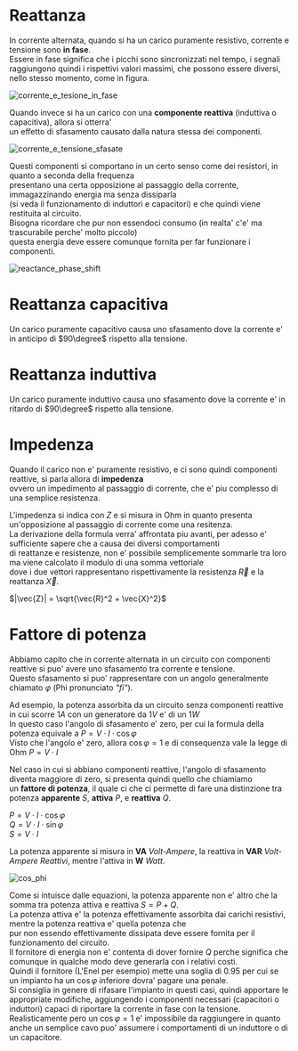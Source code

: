 # Reattanza 

In corrente alternata, quando si ha un carico puramente resistivo, corrente e tensione sono **in fase**.  
Essere in fase significa che i picchi sono sincronizzati nel tempo, i segnali raggiungono quindi 
i rispettivi valori massimi, che possono essere diversi, nello stesso momento, come in figura.  

![corrente_e_tesione_in_fase](https://user-images.githubusercontent.com/7195133/196049529-274c8e90-671a-4ebb-8d06-e707c4a05f32.jpg)

Quando invece si ha un carico con una **componente reattiva** (induttiva o capacitiva), allora si otterra'  
un effetto di sfasamento causato dalla natura stessa dei componenti.  

![corrente_e_tensione_sfasate](https://user-images.githubusercontent.com/7195133/196050137-2c2223d8-5c31-4c85-9cbf-179975b1b80e.jpg)

Questi componenti si comportano in un certo senso come dei resistori, in quanto a seconda della frequenza   
presentano una certa opposizione al passaggio della corrente, immagazzinando energia ma senza dissiparla  
(si veda il funzionamento di induttori e capacitori) e che quindi viene restituita al circuito.   
Bisogna ricordare che pur non essendoci consumo (in realta' c'e' ma trascurabile perche' molto piccolo)  
questa energia deve essere comunque fornita per far funzionare i componenti.  

![reactance_phase_shift](https://user-images.githubusercontent.com/7195133/196050549-4a9faf75-78cb-4097-b396-39d5618ad823.jpg)


# Reattanza capacitiva 

Un carico puramente capacitivo causa uno sfasamento dove la corrente e' in anticipo di $90\degree$ rispetto alla tensione.


# Reattanza induttiva  

Un carico puramente induttivo causa uno sfasamento dove la corrente e' in ritardo di $90\degree$ rispetto alla tensione.


# Impedenza

Quando il carico non e' puramente resistivo, e ci sono quindi componenti reattive, si parla allora di **impedenza**  
ovvero un impedimento al passaggio di corrente, che e' piu complesso di una semplice resistenza.  

L'impedenza si indica con $Z$ e si misura in Ohm in quanto presenta un'opposizione al passaggio di corrente come una resitenza.   
La derivazione della formula verra' affrontata piu avanti, per adesso e' sufficiente sapere che a causa dei diversi comportamenti  
di reattanze e resistenze, non e' possibile semplicemente sommarle tra loro ma viene calcolato il modulo di una somma vettoriale  
dove i due vettori rappresentano rispettivamente la resistenza $\vec{R}$ e la reattanza $\vec{X}$.  

$|\vec{Z}| = \sqrt{\vec{R}^2 + \vec{X}^2}$  


# Fattore di potenza  

Abbiamo capito che in corrente alternata in un circuito con componenti reattive si puo' avere uno sfasamento tra corrente e tensione.  
Questo sfasamento si puo' rappresentare con un angolo generalmente chiamato $\varphi$ (Phi pronunciato *"fi"*).  

Ad esempio, la potenza assorbita da un circuito senza componenti reattive in cui scorre $1A$ con un generatore da $1V$ e' di un $1W$  
In questo caso l'angolo di sfasamento e' zero, per cui la formula della potenza equivale a $P = V \cdot I \cdot \cos{\varphi}$  
Visto che l'angolo e' zero, allora $\cos{\varphi} = 1$ e di consequenza vale la legge di Ohm $P = V \cdot I$  

Nel caso in cui si abbiano componenti reattive, l'angolo di sfasamento diventa maggiore di zero, si presenta quindi quello che chiamiamo  
un **fattore di potenza**, il quale ci che ci permette di fare una distinzione tra potenza **apparente** $S$, **attiva** $P$, e **reattiva** $Q$.  

$P = V \cdot I \cdot \cos{\varphi}$  
$Q = V \cdot I \cdot \sin{\varphi}$  
$S = V \cdot I$  

La potenza apparente si misura in **VA** *Volt-Ampere*, la reattiva in **VAR** *Volt-Ampere Reattivi*, mentre l'attiva in **W** *Watt*. 


![cos_phi](https://user-images.githubusercontent.com/7195133/197002051-9a1842fe-8312-4a1b-b046-81e82736785e.jpg)


Come si intuisce dalle equazioni, la potenza apparente non e' altro che la somma tra potenza attiva e reattiva $S = P + Q$.  
La potenza attiva e' la potenza effettivamente assorbita dai carichi resistivi, mentre la potenza reattiva e' quella potenza che  
pur non essendo effettivamente dissipata deve essere fornita per il funzionamento del circuito.   
Il fornitore di energia non e' contenta di dover fornire $Q$ perche significa che comunque in qualche modo deve generarla con i relativi costi.  
Quindi il fornitore (L'Enel per esempio) mette una soglia di $0.95$ per cui se un impianto ha un $\cos{\varphi}$ inferiore dovra' pagare una penale.  
Si consiglia in genere di rifasare l'impianto in questi casi, quindi apportare le appropriate modifiche, aggiungendo i componenti necessari (capacitori o induttori) capaci di riportare la corrente in fase con la tensione.   
Realisticamente pero un $\cos{\varphi} = 1$ e' impossibile da raggiungere in quanto anche un semplice cavo puo' assumere i comportamenti di un induttore o di un capacitore.  




